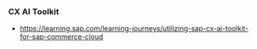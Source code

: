 


















### CX AI Toolkit
* https://learning.sap.com/learning-journeys/utilizing-sap-cx-ai-toolkit-for-sap-commerce-cloud
